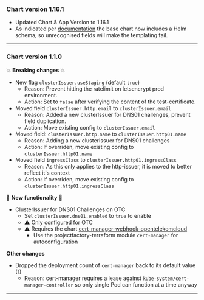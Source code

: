 ### Chart version 1.16.1
 - Updated Chart & App Version to 1.16.1
 - As indicated per [documentation](https://cert-manager.io/docs/releases/release-notes/release-notes-1.16/#helm) the base chart now includes a Helm schema, so unrecognised fields will make the templating fail.

----
### Chart version 1.1.0

💥 **Breaking changes** 💥

- New flag `clusterIssuer.useStaging` (default `true`)
    - Reason: Prevent hitting the ratelimit on letsencrypt prod environment.
    - Action: Set to `false` after verifying the content of the test-certificate.
- Moved field `clusterIssuer.http.email` to `clusterIssuer.email`
    - Reason: Added a new clusterIssuer for DNS01 challenges, prevent field duplication.
    - Action: Move existing config to `clusterIssuer.email`
- Moved field: `clusterIssuer.http.name` to `clusterIssuer.http01.name`
    - Reason: Adding a new clusterIssuer for DNS01 challenges
    - Action: If overriden, move existing config to `clusterIssuer.http01.name`
- Moved field `ingressClass` to `clusterIssuer.http01.ingressClass`
    - Reason: As this only applies to the http-issuer, it is moved to better reflect it's context
    - Action: If overriden, move existing config to `clusterIssuer.http01.ingressClass`

🎉 **New functionality** 🎉

- ClusterIssuer for DNS01 Challenges on OTC
    - Set `clusterIssuer.dns01.enabled` to `true` to enable
    - ⚠️ Only configured for OTC
    - ⚠️ Requires the chart [cert-manager-webhook-opentelekomcloud](https://github.com/akyriako/cert-manager-webhook-opentelekomcloud)
        - Use the projectfactory-terraform module `cert-manager` for autoconfiguration

**Other changes**

- Dropped the deployment count of `cert-manager` back to its default value (1)
    - Reason: cert-manager requires a lease against `kube-system/cert-manager-controller` so only single Pod can function at a time anyway

***